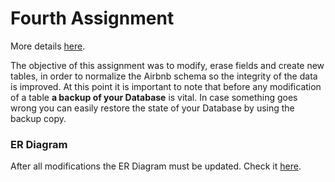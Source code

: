 # Fourth Assignment
More details [here](https://github.com/nevwalkalone/Databases-2019-2020/blob/main/4th%20Assignment/4th-announcement.pdf).

The objective of this assignment was to modify, erase fields and create new tables, in order to normalize the Airbnb schema so the integrity of the data is improved. At this point it is important to note that before any modification of a table **a backup of your Database** is vital. In case something goes wrong you can easily restore the state of your Database by using the backup copy. 

### ER Diagram
After all modifications the ER Diagram must be updated. Check it [here](https://github.com/nevwalkalone/Databases-2019-2020/blob/main/4th%20Assignment/ER%20Diagram/airbnb_ERD.jpg).

